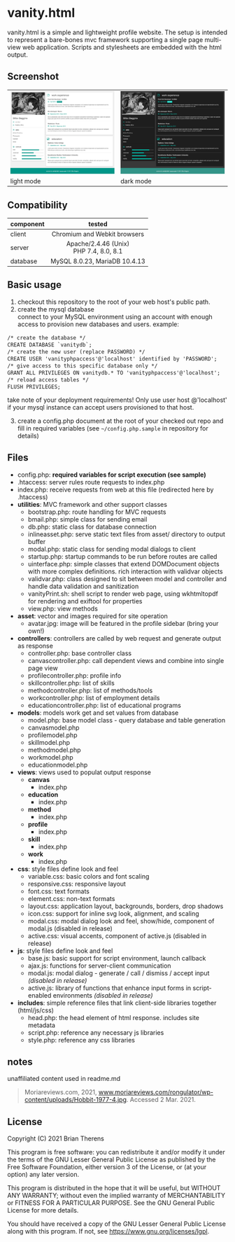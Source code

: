 # vanity.html

vanity.html is a simple and lightweight profile website. The setup is intended to represent a bare-bones mvc framework supporting a single page multi-view web application. Scripts and stylesheets are embedded with the html output.

## Screenshot
<table style="width:100%">
  <tr>
    <td><img src="https://raw.githubusercontent.com/btherens/vanity.html/main/asset/light-mode.png" ></td>
    <td><img src="https://raw.githubusercontent.com/btherens/vanity.html/main/asset/dark-mode.png" ></td>
  </tr>
  <tr>
    <td>light mode</td>
    <td>dark mode</td>
  </tr>
</table>

## Compatibility
| component | tested |
|----------|:-------------:|
| client   | Chromium and Webkit browsers |
| server   | Apache/2.4.46 (Unix) <br> PHP 7.4, 8.0, 8.1 |
| database | MySQL 8.0.23, MariaDB 10.4.13 |

## Basic usage

1. checkout this repository to the root of your web host's public path.
2. create the mysql database  
connect to your MySQL environment using an account with enough access to provision new databases and users. example:
```
/* create the database */
CREATE DATABASE `vanitydb`;  
/* create the new user (replace PASSWORD) */  
CREATE USER 'vanityphpaccess'@'localhost' identified by 'PASSWORD';  
/* give access to this specific database only */  
GRANT ALL PRIVILEGES ON vanitydb.* TO 'vanityphpaccess'@'localhost';  
/* reload access tables */  
FLUSH PRIVILEGES;  
```

take note of your deployment requirements! Only use user host @'localhost' if your mysql instance can accept users provisioned to that host.

3. create a config.php document at the root of your checked out repo and fill in required variables (see `~/config.php.sample` in repository for details)

## Files
- config.php: **required variables for script execution (see sample)**
- .htaccess: server rules route requests to index.php
- index.php: receive requests from web at this file (redirected here by .htaccess)
- __utilities__: MVC framework and other support classes
  - bootstrap.php: route handling for MVC requests
  - bmail.php: simple class for sending email
  - db.php: static class for database connection
  - inlineasset.php: serve static text files from asset/ directory to output buffer
  - modal.php: static class for sending modal dialogs to client
  - startup.php: startup commands to be run before routes are called
  - uinterface.php: simple classes that extend DOMDocument objects with more complex definitions. rich interaction with validvar objects
  - validvar.php: class designed to sit between model and controller and handle data validation and sanitization
  - vanityPrint.sh: shell script to render web page, using wkhtmltopdf for rendering and exiftool for properties
  - view.php: view methods
- __asset__: vector and images required for site operation
  - avatar.jpg: image will be featured in the profile sidebar (bring your own!)
- __controllers__: controllers are called by web request and generate output as response
  - controller.php: base controller class
  - canvascontroller.php: call dependent views and combine into single page view
  - profilecontroller.php: profile info
  - skillcontroller.php: list of skills
  - methodcontroller.php: list of methods/tools
  - workcontroller.php: list of employment details
  - educationcontroller.php: list of educational programs
- __models__: models work get and set values from database
  - model.php: base model class - query database and table generation
  - canvasmodel.php
  - profilemodel.php
  - skillmodel.php
  - methodmodel.php
  - workmodel.php
  - educationmodel.php
- __views__: views used to populat output response
  - __canvas__
    - index.php
  - __education__
    - index.php
  - __method__
    - index.php
  - __profile__
    - index.php
  - __skill__
    - index.php
  - __work__
    - index.php
- __css__: style files define look and feel
  - variable.css: basic colors and font scaling
  - responsive.css: responsive layout
  - font.css: text formats
  - element.css: non-text formats
  - layout.css: application layout, backgrounds, borders, drop shadows
  - icon.css: support for inline svg look, alignment, and scaling
  - modal.css: modal dialog look and feel, show/hide, component of modal.js (disabled in release)
  - active.css: visual accents, component of active.js (disabled in release)
- __js__: style files define look and feel
  - base.js: basic support for script environment, launch callback
  - ajax.js: functions for server-client communication
  - modal.js: modal dialog - generate / call / dismiss / accept input _(disabled in release)_
  - active.js: library of functions that enhance input forms in script-enabled environments _(disabled in release)_
- __includes__: simple reference files that link client-side libraries together (html/js/css)
  - head.php: the head element of html response. includes site metadata
  - script.php: reference any necessary js libraries
  - style.php: reference any css libraries

## notes
unaffiliated content used in readme.md  
>Moriareviews.com, 2021, www.moriareviews.com/rongulator/wp-content/uploads/Hobbit-1977-4.jpg. Accessed 2 Mar. 2021.

## License
Copyright (C) 2021 Brian Therens

This program is free software: you can redistribute it and/or modify
it under the terms of the GNU Lesser General Public License as published by
the Free Software Foundation, either version 3 of the License, or
(at your option) any later version.

This program is distributed in the hope that it will be useful,
but WITHOUT ANY WARRANTY; without even the implied warranty of
MERCHANTABILITY or FITNESS FOR A PARTICULAR PURPOSE.  See the
GNU General Public License for more details.

You should have received a copy of the GNU Lesser General Public License
along with this program.  If not, see <https://www.gnu.org/licenses/lgpl>.
